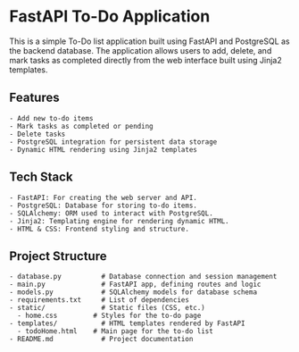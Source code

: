 # FastAPI To-Do Application

This is a simple To-Do list application built using FastAPI and PostgreSQL as the backend database. The application allows users to add, delete, and mark tasks as completed directly from the web interface built using Jinja2 templates.

## Features

    - Add new to-do items
    - Mark tasks as completed or pending
    - Delete tasks
    - PostgreSQL integration for persistent data storage
    - Dynamic HTML rendering using Jinja2 templates

## Tech Stack

    - FastAPI: For creating the web server and API.
    - PostgreSQL: Database for storing to-do items.
    - SQLAlchemy: ORM used to interact with PostgreSQL.
    - Jinja2: Templating engine for rendering dynamic HTML.
    - HTML & CSS: Frontend styling and structure.

## Project Structure

```
- database.py          # Database connection and session management
- main.py              # FastAPI app, defining routes and logic
- models.py            # SQLAlchemy models for database schema
- requirements.txt     # List of dependencies
- static/              # Static files (CSS, etc.)
  - home.css         # Styles for the to-do page
- templates/           # HTML templates rendered by FastAPI
  - todoHome.html    # Main page for the to-do list
- README.md            # Project documentation
```
